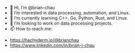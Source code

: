 - 👋 Hi, I’m @brian-chau
- 👀 I’m interested in data processing, automation, and Linux.
- 🌱 I’m currently learning C++, Go, Python, Rust, and Linux.
- 💞️ I’m looking to work on data processing projects.
- 📫 How to reach me:

* https://hachyderm.io/@brianchau
* https://www.linkedin.com/in/brian-j-chau


<!---
brian-chau/brian-chau is a ✨ special ✨ repository because its `README.md` (this file) appears on your GitHub profile.
You can click the Preview link to take a look at your changes.
--->
